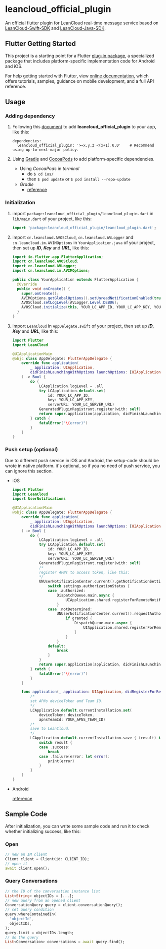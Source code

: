 # leancloud_official_plugin

An official flutter plugin for [LeanCloud](https://www.leancloud.cn) real-time message service based on [LeanCloud-Swift-SDK](https://github.com/leancloud/swift-sdk) and [LeanCloud-Java-SDK](https://github.com/leancloud/java-unified-sdk).

## Flutter Getting Started

This project is a starting point for a Flutter [plug-in package](https://flutter.dev/docs/development/packages-and-plugins),
a specialized package that includes platform-specific implementation code for Android and iOS.

For help getting started with Flutter, 
view [online documentation](https://flutter.dev/docs), 
which offers tutorials, samples, guidance on mobile development, and a full API reference.

## Usage

### Adding dependency

1. Following this [document](https://flutter.dev/docs/development/packages-and-plugins/using-packages) to add **leancloud_official_plugin** to your app, like this:

    ```
    dependencies:
      leancloud_official_plugin: '>=x.y.z <(x+1).0.0'    # Recommend using up-to-next-major policy.
    ```

2. Using [Gradle](https://gradle.org/) and [CocoaPods](https://cocoapods.org) to add platform-specific dependencies.

    * Using *CocoaPods* in *terminal*
      * do `$ cd ios/` 
      * then `$ pod update` or `$ pod install --repo-update`
    * *Gradle*
      * [reference](https://leancloud.cn/docs/sdk_setup-java.html#hash260111001)

### Initialization

1. import `package:leancloud_official_plugin/leancloud_plugin.dart` in `lib/main.dart` of your project, like this:
    ```dart
    import 'package:leancloud_official_plugin/leancloud_plugin.dart';
    ```

2. import `cn.leancloud.AVOSCloud`, `cn.leancloud.AVLogger` and `cn.leancloud.im.AVIMOptions` in `YourApplication.java` of your project, then set up ***ID***, ***Key*** and ***URL***, like this:
    ```java
    import io.flutter.app.FlutterApplication;
    import cn.leancloud.AVOSCloud;
    import cn.leancloud.AVLogger;
    import cn.leancloud.im.AVIMOptions;

    public class YourApplication extends FlutterApplication {
      @Override
      public void onCreate() {
        super.onCreate();
        AVIMOptions.getGlobalOptions().setUnreadNotificationEnabled(true);
        AVOSCloud.setLogLevel(AVLogger.Level.DEBUG);
        AVOSCloud.initialize(this, YOUR_LC_APP_ID, YOUR_LC_APP_KEY, YOUR_LC_SERVER_URL);
      }
    }
    ```

3. import `LeanCloud` in `AppDelegate.swift` of your project, then set up ***ID***, ***Key*** and ***URL***, like this:
    ```swift
    import Flutter
    import LeanCloud

    @UIApplicationMain
    @objc class AppDelegate: FlutterAppDelegate {
        override func application(
            _ application: UIApplication,
            didFinishLaunchingWithOptions launchOptions: [UIApplication.LaunchOptionsKey: Any]?
        ) -> Bool {
            do {
                LCApplication.logLevel = .all
                try LCApplication.default.set(
                    id: YOUR_LC_APP_ID,
                    key: YOUR_LC_APP_KEY,
                    serverURL: YOUR_LC_SERVER_URL)
                GeneratedPluginRegistrant.register(with: self)
                return super.application(application, didFinishLaunchingWithOptions: launchOptions)
            } catch {
                fatalError("\(error)")
            }
        }
    }
    ```

### Push setup (optional)

Due to different push service in iOS and Android, the setup-code should be wrote in native platform. 
it's optional, so if you no need of push service, you can ignore this section.

* iOS

    ```swift
    import Flutter
    import LeanCloud
    import UserNotifications

    @UIApplicationMain
    @objc class AppDelegate: FlutterAppDelegate {
        override func application(
            _ application: UIApplication,
            didFinishLaunchingWithOptions launchOptions: [UIApplication.LaunchOptionsKey: Any]?
        ) -> Bool {
            do {
                LCApplication.logLevel = .all
                try LCApplication.default.set(
                    id: YOUR_LC_APP_ID,
                    key: YOUR_LC_APP_KEY,
                    serverURL: YOUR_LC_SERVER_URL)
                GeneratedPluginRegistrant.register(with: self)
                /*
                register APNs to access token, like this:
                */ 
                UNUserNotificationCenter.current().getNotificationSettings { (settings) in
                    switch settings.authorizationStatus {
                    case .authorized:
                        DispatchQueue.main.async {
                            UIApplication.shared.registerForRemoteNotifications()
                        }
                    case .notDetermined:
                        UNUserNotificationCenter.current().requestAuthorization(options: [.badge, .alert, .sound]) { (granted, error) in
                            if granted {
                                DispatchQueue.main.async {
                                    UIApplication.shared.registerForRemoteNotifications()
                                }
                            }
                        }
                    default:
                        break
                    }
                }
                return super.application(application, didFinishLaunchingWithOptions: launchOptions)
            } catch {
                fatalError("\(error)")
            }
        }

        func application(_ application: UIApplication, didRegisterForRemoteNotificationsWithDeviceToken deviceToken: Data) {
            /* 
            set APNs deviceToken and Team ID.
            */
            LCApplication.default.currentInstallation.set(
                deviceToken: deviceToken,
                apnsTeamId: YOUR_APNS_TEAM_ID)
            /* 
            save to LeanCloud.
            */
            LCApplication.default.currentInstallation.save { (result) in
                switch result {
                case .success:
                    break
                case .failure(error: let error):
                    print(error)
                }
            }
        }
    }
    ```

* Android 

    [reference](https://leancloud.cn/docs/android_push_guide.html)

## Sample Code

After initialization, you can write some sample code and run it to check whether initializing success, like this:

### Open

```dart
// new an IM client
Client client = Client(id: CLIENT_ID);
// open it
await client.open();
```

### Query Conversations

```dart
// the ID of the conversation instance list
List<String> objectIDs = [...];
// new query from an opened client
ConversationQuery query = client.conversationQuery();
// set query condition
query.whereContainedIn(
  'objectId',
  objectIDs,
);
query.limit = objectIDs.length;
// do the query
List<Conversation> conversations = await query.find();
```
